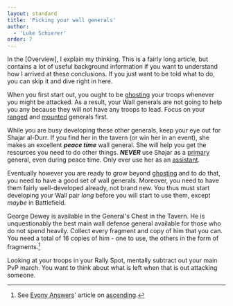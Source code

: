 ```yaml
---
layout: standard
title: 'Picking your wall generals'
author:
  - 'Luke Schierer'
order: 7
---
```


<aside class="note">
In the [Overview], I explain my thinking. This is a fairly long article, but
contains a lot of useful background information if you want to understand how
I arrived at these conclusions. If you just want to be told what to do, you
can skip it and dive right in here.

[Overview]: ../overview/

</aside>

When you first start out, you ought to be [ghosting] your troops whenever you
might be attacked. As a result, your Wall generals are not going to help you
any because they will not have any troops to lead. Focus on your [ranged] and
[mounted] generals first.

While you are busy developing these other generals, keep your eye out for
Shajar al-Durr. If you find her in the tavern (or win her in an event), she
makes an excellent _**peace time**_ wall general. She will help you get the
resources you need to do other things.  **_NEVER_** use Shajar as a [primary]
general, even during peace time.  Only ever use her as an [assistant].

[primary]: </Refernce/Glossary#Primary General>
[assistant]: </Refernce/Glossary#Secondary General>

Eventually however you are ready to grow beyond [ghosting] and to do that,
you need to have a good set of wall generals. Moreover, you need to have them
fairly well-developed already, not brand new. You thus must start developing
your Wall pair _long_ before you will start to use them, except _maybe_ in Battlefield.

George Dewey is available in the General's Chest in the Tavern. He is
unquestionably the best main wall defense general available for those who do
not spend heavily. Collect every fragment and copy of him that you can. You
need a total of 16 copies of him - one to use, the others in the form of
fragments.[^230107-2]

Looking at your troops in your Rally Spot, mentally subtract out your main PvP
march. You want to think about what is left when that is out attacking someone.

[^230107-2]: See [Evony Answers]' article on [ascending].

[Evony Answers]: https://www.evonyanswers.com
[ascending]: https://www.evonyanswers.com/post/evony-ascending-enhancement-awakened-upgrades
[ranged]: ../ranged/
[Overview]: ../overview/
[mounted]: ../mounted/
[ghosting]: https://www.evonytkrguide.com/guides/evony-tkr-guide-to-ghosting-troops
